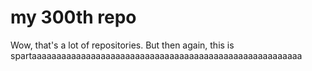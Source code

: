 # my 300th repo
Wow, that's a lot of repositories. But then again, this is spartaaaaaaaaaaaaaaaaaaaaaaaaaaaaaaaaaaaaaaaaaaaaaaaaaaaaaaa
